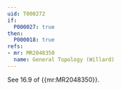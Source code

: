 ```yaml
---
uid: T000272
if:
  P000027: true
then:
  P000018: true
refs:
- mr: MR2048350
  name: General Topology (Willard)
---
```


See 16.9 of {{mr:MR2048350}}.

